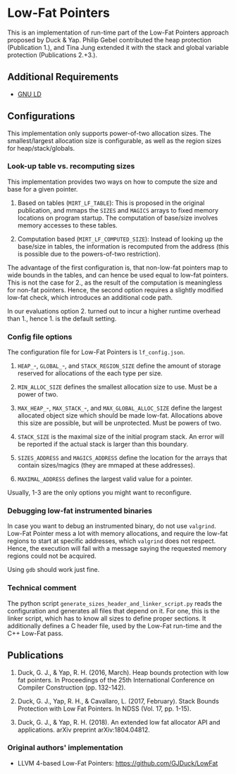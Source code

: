 # Low-Fat Pointers

This is an implementation of run-time part of the Low-Fat Pointers approach proposed by Duck & Yap. Philip Gebel contributed the heap protection (Publication 1.), and Tina Jung extended it with the stack and global variable protection (Publications 2.+3.).

## Additional Requirements

* [GNU LD](https://www.gnu.org/software/binutils/)

## Configurations

This implementation only supports power-of-two allocation sizes. The smallest/largest allocation size is configurable, as well as the region sizes for heap/stack/globals.

### Look-up table vs. recomputing sizes

This implementation provides two ways on how to compute the size and base for a given pointer.

1) Based on tables (`MIRT_LF_TABLE`): This is proposed in the original publication, and mmaps the `SIZES` and `MAGICS` arrays to fixed memory locations on program startup. The computation of base/size involves memory accesses to these tables.

2) Computation based (`MIRT_LF_COMPUTED_SIZE`): Instead of looking up the base/size in tables, the information is recomputed from the address (this is possible due to the powers-of-two restriction).

The advantage of the first configuration is, that non-low-fat pointers map to wide bounds in the tables, and can hence be used equal to low-fat pointers. This is not the case for 2., as the result of the computation is meaningless for non-fat pointers. Hence, the second option requires a slightly modified low-fat check, which introduces an additional code path.

In our evaluations option 2. turned out to incur a higher runtime overhead than 1., hence 1. is the default setting.

### Config file options

The configuration file for Low-Fat Pointers is `lf_config.json`.

1) `HEAP_`-, `GLOBAL_`-, and `STACK_REGION_SIZE` define the amount of storage reserved for allocations of the each type per size.

2) `MIN_ALLOC_SIZE` defines the smallest allocation size to use. Must be a power of two.

3) `MAX_HEAP_`-, `MAX_STACK_`-, and `MAX_GLOBAL_ALLOC_SIZE` define the largest allocated object size which should be made low-fat. Allocations above this size are possible, but will be unprotected. Must be powers of two.

4) `STACK_SIZE` is the maximal size of the initial program stack. An error will be reported if the actual stack is larger than this boundary.

5) `SIZES_ADDRESS` and `MAGICS_ADDRESS` define the location for the arrays that contain sizes/magics (they are mmaped at these addresses).

6) `MAXIMAL_ADDRESS` defines the largest valid value for a pointer.

Usually, 1-3 are the only options you might want to reconfigure.

### Debugging low-fat instrumented binaries

In case you want to debug an instrumented binary, do not use `valgrind`.
Low-Fat Pointer mess a lot with memory allocations, and require the low-fat regions to start at specific addresses, which `valgrind` does not respect.
Hence, the execution will fail with a message saying the requested memory regions could not be acquired.

Using `gdb` should work just fine.

### Technical comment

The python script `generate_sizes_header_and_linker_script.py` reads the configuration and generates all files that depend on it.
For one, this is the linker script, which has to know all sizes to define proper sections.
It additionally defines a C header file, used by the Low-Fat run-time and the C++ Low-Fat pass.

## Publications

1) Duck, G. J., & Yap, R. H. (2016, March). Heap bounds protection with low fat pointers. In Proceedings of the 25th International Conference on Compiler Construction (pp. 132-142).

2) Duck, G. J., Yap, R. H., & Cavallaro, L. (2017, February). Stack Bounds Protection with Low Fat Pointers. In NDSS (Vol. 17, pp. 1-15).

3) Duck, G. J., & Yap, R. H. (2018). An extended low fat allocator API and applications. arXiv preprint arXiv:1804.04812.

### Original authors' implementation

* LLVM 4-based Low-Fat Pointers: https://github.com/GJDuck/LowFat
